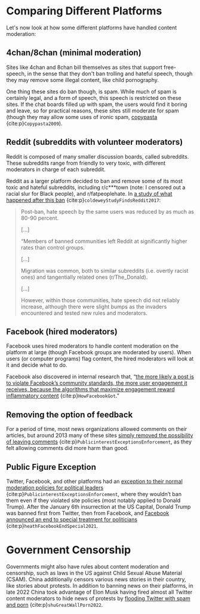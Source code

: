 # Comparing Different Platforms
Let's now look at how some different platforms have handled content moderation:

## 4chan/8chan (minimal moderation)
Sites like 4chan and 8chan bill themselves as sites that support free-speech, in the sense that they don't ban trolling and hateful speech, though they may remove some illegal content, like child pornography.

One thing these sites do ban though, is spam. While much of spam is certainly legal, and a form of speech, this speech is restricted on these sites. If the chat boards filled up with spam, the users would find it boring and leave, so for practical reasons, these sites still moderate for spam (though they may allow some uses of ironic spam, [copypasta](https://knowyourmeme.com/memes/copypasta) {cite:p}`Copypasta2009`).


## Reddit (subreddits with volunteer moderators)
Reddit is composed of many smaller discussion boards, called subreddits. These subreddits range from friendly to very toxic, with different moderators in charge of each subreddit.

Reddit as a larger platform decided to ban and remove some of its most toxic and hateful subreddits, including r/c***town (note: I censored out a racial slur for Black people), and r/fatpeoplehate. In [a study of what happened after this ban](https://techcrunch.com/2017/09/11/study-finds-reddits-controversial-ban-of-its-most-toxic-subreddits-actually-worked/) {cite:p}`coldeweyStudyFindsReddit2017`:
>  Post-ban, hate speech by the same users was reduced by as much as 80-90 percent.
>
> [...]
>
> “Members of banned communities left Reddit at significantly higher rates than control groups.
>
> [...]
>
> Migration was common, both to similar subreddits (i.e. overtly racist ones) and tangentially related ones (r/The_Donald).
>
> [...]
>
> However, within those communities, hate speech did not reliably increase, although there were slight bumps as the invaders encountered and tested new rules and moderators.

## Facebook (hired moderators)
Facebook uses hired moderators to handle content moderation on the platform at large (though Facebook groups are moderated by users). When users (or computer programs) flag content, the hired moderators will look at it and decide what to do.

Facebook also discovered in internal research that, “[the more likely a post is to violate Facebook’s community standards, the more user engagement it receives, because the algorithms that maximize engagement reward inflammatory content](https://www.technologyreview.com/2021/03/11/1020600/facebook-responsible-ai-misinformation/) {cite:p}`HowFacebookGot`.”

## Removing the option of feedback
For a period of time, most news organizations allowed comments on their articles, but around 2013 many of these sites [simply removed the possibility of leaving comments](https://www.wired.com/2015/10/brief-history-of-the-demise-of-the-comments-timeline/) {cite:p}`PublicinterestExceptionsEnforcement`, as they felt allowing comments did more harm than good.

## Public Figure Exception
Twitter, Facebook, and other platforms had an [exception to their normal moderation policies for political leaders](https://help.twitter.com/en/rules-and-policies/public-interest) {cite:p}`PublicinterestExceptionsEnforcement`, where they wouldn’t ban them even if they violated site policies (most notably applied to Donald Trump). After the January 6th insurrection at the US Capital, Donald Trump was banned first from Twitter, then from Facebook, and [Facebook announced an end to special treatment for politicians](https://www.theverge.com/2021/6/3/22474738/facebook-ending-political-figure-exemption-moderation-policy) {cite:p}`heathFacebookEndSpecial2021`.

# Government Censorship
Governments might also have rules about content moderation and censorship, such as laws in the US against Child Sexual Abuse Material (CSAM). China additionally censors various news stories in their country, like stories about protests. In addition to banning news on their platforms, in late 2022 China took advantage of Elon Musk having fired almost all Twitter content moderators to hide news of protests by [flooding Twitter with spam and porn](https://techcrunch.com/2022/11/28/great-wall-of-porn-obscures-china-protest-news-on-twitter/) {cite:p}`shuGreatWallPorn2022`.
